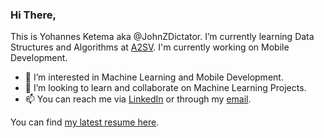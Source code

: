 ### Hi There, 

This is Yohannes Ketema aka @JohnZDictator. I’m currently learning Data Structures and Algorithms at [A2SV](https://www.a2sv.org). I'm currently working on Mobile Development.
 
- 👀 I’m interested in Machine Learning and Mobile Development.
- 🌱 I’m looking to learn and collaborate on Machine Learning Projects.
- 📫 You can reach me via [LinkedIn](https://www.linkedin.com/in/yohannes-ketema-babb31171/) or through my [email]([yohannesketemazeleke@gmail.com](https://mail.google.com/mail/u/0/#inbox)).

You can find [my latest resume here](https://drive.google.com/file/d/1hAy00O4eHsNfHBDOFtxfBHID6Oc8NEdr/view?usp=share_link).
<!---
JohnZDictator/JohnZDictator is a ✨ special ✨ repository because its `README.md` (this file) appears on your GitHub profile.
You can click the Preview link to take a look at your changes.
--->

